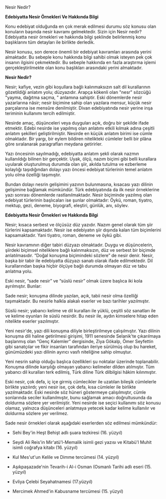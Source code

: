 <link href="https://x361x3ch.github.io/list/style.css" rel="stylesheet">



<baslik1> Nesir Nedir? </baslik1>

**Edebiyatta Nesir Örnekleri Ve Hakkında Bilgi**

<!-- https://www.hurriyet.com.tr/egitim/nesir-nedir-edebiyatta-nesir-ornekleri-ve-hakkinda-bilgi-41828859 -->

Konu edebiyat olduğunda en çok merak edilmesi durumu söz konusu olan konuların başında nesir kavramı gelmektedir. Sizin için Nesir nedir? Edebiyatta nesir örnekleri ve hakkında bilgi şeklinde belirlenmiş konu başlıklarını tüm detayları ile birlikte derledik.

Nesir konusu, son derece önemli bir edebiyat kavramları arasında yerini almaktadır. Bu sebeple konu hakkında bilgi sahibi olmak isteyen pek çok insanın ilgisini çekmektedir. Bu sebeple hakkında en fazla araştırma işlemi gerçekleştirilmekte olan konu başlıkları arasındaki yerini almaktadır.

**Nesir Nedir?**

Nesir; kafiye, vezin gibi koşullara bağlı kalınmaksızın salt dil kurallarının gözetildiği anlatım yolu; düzyazıdır. Arapça kökenli olan "nesr" sözcüğü "yayma, dağıtma saçma, " anlamına sahiptir. Eski dönemlerde nesir yazarlarına nâsir; nesir biçimine sahip olan yazılara mensur, küçük nesir parçalarına ise mensûre denilmiştir. Divan edebiyatında nesir yerine inşa teriminin kullanımı tercih edilmiştir.

Nesirde amaç, düşünceleri veya duyguları açık, doğru bir şekilde ifade etmektir. Edebi nesirde ise yapılmış olan anlatımı etkili kılmak adına çeşitli anlatım şekilleri geliştirilmiştir. Nesirde en küçük anlatım birimi ise cümle olmaktadır. Bir yargı, bir eylem bildiren nitelikteki cümleler belli bir plâna göre sıralanarak paragrafları meydana getirirler.

Yazı öncesinin sayılmadığı, edebiyatta anlatım şekli olarak nazmın kullanıldığı bilinen bir gerçektir. Uyak, ölçü, nazım biçimi gibi belli kurallara uyularak oluşturulmuş durumda olan şiir, akılda tutulma ve ezberleme kolaylığı taşıdığından dolayı yazı öncesi edebiyat türlerinin temel anlatım yolu olma özelliği taşımıştır.

Bundan dolayı nesrin gelişimini yazının bulunmasına, kısacası yazı dilinin gelişimine bağlamak mümkündür. Türk edebiyatında da ilk nesir örneklerine yazı sonrası dönemlerde rastlanılmaktadır. Nesir biçiminde yazılmış olan edebiyat türlerinin başlıcaları ise şunlar olmaktadır: Öykü, roman, tiyatro, mektup, gezi, deneme, biyografi, eleştiri, günlük, anı, söylev.

**Edebiyatta Nesir Örnekleri ve Hakkında Bilgi**

Nesir; kısaca serbest ve ölçüsüz düz yazıdır. Nazım genel olarak tüm şiir türlerini kapsamaktadır. Nesir ise edebiyatın şiir dışında kalan tüm biçimlerini kapsamaktadır. Yani tiyatro, roman, deneme ve öykü gibi.

Nesir kavramının diğer tabiri düzyazı olmaktadır. Duygu ve düşüncelerin, şiirdeki biçimsel niteliklere bağlı kalınmaksızın, düz ve serbest bir biçimde anlatılmasıdır. “Doğal konuşma biçimindeki sözlere” de nesir denir. Nesir, başka bir tabir ile edebiyatta düzyazı sanatı olarak ifade edilmektedir. Dil kurallarından başka hiçbir ölçüye bağlı durumda olmayan düz ve tabu anlatma yolu.

Eski nesir, “sade nesir” ve “süslü nesir” olmak üzere başlıca iki kola ayrılmıştır. Bunlar:

Sade nesir; konuşma dilinde yazılan, açık, tabii nesir olma özelliği taşımaktadır. Bu nesirle halkla alakalı eserler ve bazı tarihler yazılmıştır.

Süslü nesir; yabancı kelime ve dil kuralları ile yüklü, çeşitli söz sanatları ile ve kelime oyunları ile süslü nesirdir. Bu nesir ile, aydın kimselere hitap eden nitelikte eserler yazılmıştır.

Yeni nesir'de, yazı dili konuşma diliyle birleştirilmeye çalışılmıştır. Yazı dilinin konuşma dili haline getirilmesi girişimi, 1911 senesinde Selanik'te çıkarılmaya başlanmış olan “Genç Kalemler” dergisinde, Ziya Gökalp, Ömer Seyfettin gibi sanatçılar ve fikir insanları tarafından ileriye sürülmüş olup bu hareket, günümüzdeki yazı dilinin ayırıcı vasfı niteliğine sahip olmuştur.

Yeni nesrin sahip olduğu başlıca özellikleri şu noktalar üzerinde toplanabilir. Konuşma dilinde karşılığı olmayan yabancı kelimeler dilden atılmıştır. Tüm yabancı dil kuralları terk edilmiş, Türk diline Türk dilbilgisi hâkim kılınmıştır.

Eski nesir, çok defa, iç içe girmiş cümlecikler ile uzatılan bileşik cümlelerle birlikte yazılırdı; yeni nesir ise, çok defa, kısa cümleler ile birlikte yazılmaktadır. Eski nesirde söz hüneri göstermeye çalışılmıştır, cümle sonlarında seciler kullanılmıştır, bunu sağlamak amacı doğrultusunda da doldurma sözlere yer verilmiştir. Yeni nesirde ise seçici kullanımı söz konusu olamaz, yalnızca düşünceleri anlatmaya yetecek kadar kelime kullanılır ve doldurma sözlere yer verilmez.

Sade nesir örnekleri olarak aşağıdaki eserlerden söz edilmesi mümkündür:

+ Sehi Bey'in Heşt Behişt adlı şuara tezkiresi (16. yüzyıl)  
+ Seydi Ali Reis'in Mir'atü'l-Memalik isimli gezi yazısı ve Kitabü'l Muhit isimli coğrafya kitabı (16. yüzyıl)

+ Kul Mes'ut'un Kelile ve Dimme tercümesi (14. yüzyıl)

+ Aşıkpaşazade'nin Tevarih-i Al-i Osman (Osmanlı Tarihi adlı eseri (15. yüzyıl)

+ Evliya Çelebi Seyahatnamesi (17.yüzyıl)

+ Mercimek Ahmed'in Kabusname tercümesi (15. yüzyıl)